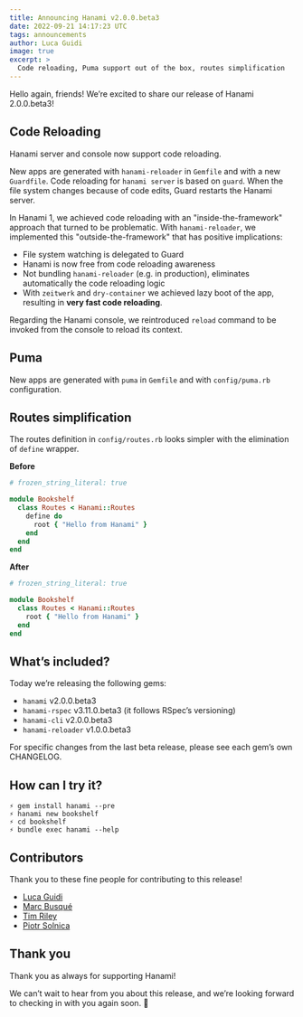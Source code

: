 ```yaml
---
title: Announcing Hanami v2.0.0.beta3
date: 2022-09-21 14:17:23 UTC
tags: announcements
author: Luca Guidi
image: true
excerpt: >
  Code reloading, Puma support out of the box, routes simplification
---
```


Hello again, friends! We’re excited to share our release of Hanami 2.0.0.beta3!

## Code Reloading

Hanami server and console now support code reloading.

New apps are generated with `hanami-reloader` in `Gemfile` and with a new `Guardfile`.
Code reloading for `hanami server` is based on `guard`.
When the file system changes because of code edits, Guard restarts the Hanami server.

In Hanami 1, we achieved code reloading with an "inside-the-framework" approach that turned to be problematic.
With `hanami-reloader`, we implemented this "outside-the-framework" that has positive implications:

- File system watching is delegated to Guard
- Hanami is now free from code reloading awareness
- Not bundling `hanami-reloader` (e.g. in production), eliminates automatically the code reloading logic
- With `zeitwerk` and `dry-container` we achieved lazy boot of the app, resulting in **very fast code reloading**.

Regarding the Hanami console, we reintroduced `reload` command to be invoked from the console to reload its context.

## Puma

New apps are generated with `puma` in `Gemfile` and with `config/puma.rb` configuration.

## Routes simplification

The routes definition in `config/routes.rb` looks simpler with the elimination of `define` wrapper.

**Before**

```ruby
# frozen_string_literal: true

module Bookshelf
  class Routes < Hanami::Routes
    define do
      root { "Hello from Hanami" }
    end
  end
end
```

**After**

```ruby
# frozen_string_literal: true

module Bookshelf
  class Routes < Hanami::Routes
    root { "Hello from Hanami" }
  end
end
```

## What’s included?

Today we’re releasing the following gems:

- `hanami` v2.0.0.beta3
- `hanami-rspec` v3.11.0.beta3 (it follows RSpec’s versioning)
- `hanami-cli` v2.0.0.beta3
- `hanami-reloader` v1.0.0.beta3

For specific changes from the last beta release, please see each gem’s own CHANGELOG.

## How can I try it?

```
⚡ gem install hanami --pre
⚡ hanami new bookshelf
⚡ cd bookshelf
⚡ bundle exec hanami --help
```

## Contributors

Thank you to these fine people for contributing to this release!

- [Luca Guidi](https://github.com/jodosha)
- [Marc Busqué](https://github.com/waiting-for-dev)
- [Tim Riley](https://github.com/timriley)
- [Piotr Solnica](https://github.com/solnic)

## Thank you

Thank you as always for supporting Hanami!

We can’t wait to hear from you about this release, and we’re looking forward to checking in with you again soon. 🌸
